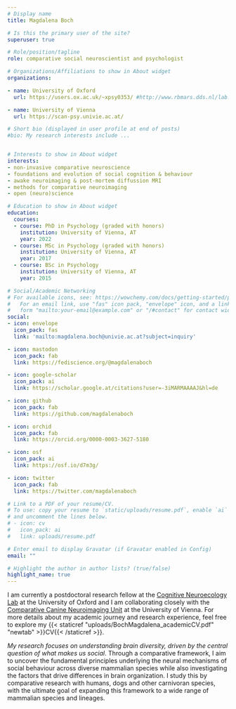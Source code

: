 ```yaml
---
# Display name
title: Magdalena Boch

# Is this the primary user of the site?
superuser: true

# Role/position/tagline
role: comparative social neuroscientist and psychologist

# Organizations/Affiliations to show in About widget
organizations:

- name: University of Oxford
  url: https://users.ox.ac.uk/~xpsy0353/ #http://www.rbmars.dds.nl/lab.html

- name: University of Vienna
  url: https://scan-psy.univie.ac.at/

# Short bio (displayed in user profile at end of posts)
#bio: My research interests include ...


# Interests to show in About widget
interests:
- non-invasive comparative neuroscience
- foundations and evolution of social cognition & behaviour
- awake neuroimaging & post-mortem diffussion MRI
- methods for comparative neuroimaging 
- open (neuro)science

# Education to show in About widget
education:
  courses:
  - course: PhD in Psychology (graded with honors)
    institution: University of Vienna, AT
    year: 2022
  - course: MSc in Psychology (graded with honors) 
    institution: University of Vienna, AT
    year: 2017
  - course: BSc in Psychology
    institution: University of Vienna, AT
    year: 2015

# Social/Academic Networking
# For available icons, see: https://wowchemy.com/docs/getting-started/page-builder/#icons
#   For an email link, use "fas" icon pack, "envelope" icon, and a link in the
#   form "mailto:your-email@example.com" or "/#contact" for contact widget.
social:
- icon: envelope
  icon_pack: fas
  link: 'mailto:magdalena.boch@univie.ac.at?subject=inquiry'

- icon: mastodon
  icon_pack: fab
  link: https://fediscience.org/@magdalenaboch

- icon: google-scholar  
  icon_pack: ai
  link: https://scholar.google.at/citations?user=-3iMARMAAAAJ&hl=de

- icon: github
  icon_pack: fab
  link: https://github.com/magdalenaboch

- icon: orchid
  icon_pack: fab
  link: https://orcid.org/0000-0003-3627-5180

- icon: osf
  icon_pack: ai
  link: https://osf.io/d7m3g/

- icon: twitter
  icon_pack: fab
  link: https://twitter.com/magdalenaboch

# Link to a PDF of your resume/CV.
# To use: copy your resume to `static/uploads/resume.pdf`, enable `ai` icons in `params.toml`, 
# and uncomment the lines below.
# - icon: cv
#   icon_pack: ai
#   link: uploads/resume.pdf

# Enter email to display Gravatar (if Gravatar enabled in Config)
email: ""

# Highlight the author in author lists? (true/false) 
highlight_name: true
---
```


I am currently a postdoctoral research fellow at the [Cognitive Neuroecology Lab](https://users.ox.ac.uk/~xpsy0353/) at the University of Oxford and I am collaborating closely with the [Comparative Canine Neuroimaging Unit](https://ccnu.univie.ac.at/) at the University of Vienna. For more details about my academic journey and research experience, feel free to explore my {{< staticref "uploads/BochMagdalena_academicCV.pdf" "newtab" >}}CV{{< /staticref >}}.

*My research focuses on understanding brain diversity, driven by the central question of what makes us social*. Through a comparative framework, I aim to uncover the fundamental principles underlying the neural mechanisms of social behaviour across diverse mammalian species while also investigating the factors that drive differences in brain organization. I study this by comparative research with humans, dogs and other carnivoran species, with the ultimate goal of expanding this framework to a wide range of mammalian species and lineages. 

